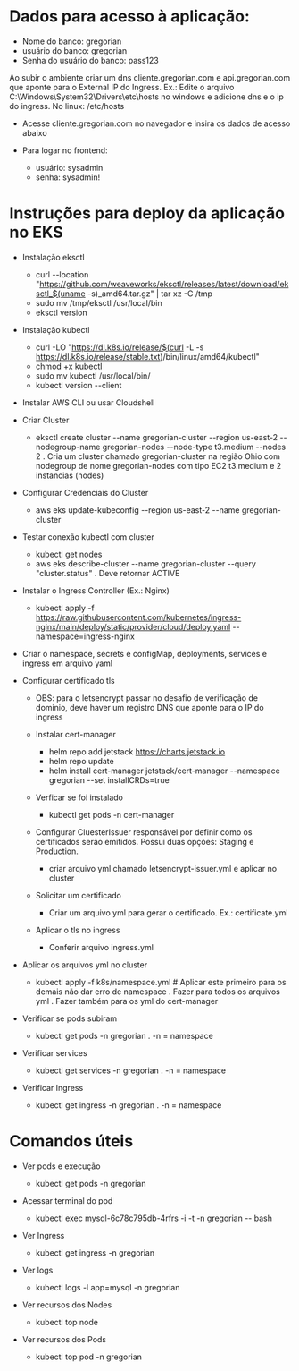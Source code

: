# Dados para acesso à aplicação:
- Nome do banco: gregorian
- usuário do banco: gregorian
- Senha do usuário do banco: pass123

Ao subir o ambiente criar um dns cliente.gregorian.com e api.gregorian.com que aponte para o External IP do Ingress.
Ex.: Edite o arquivo C:\Windows\System32\Drivers\etc\hosts no windows e adicione  dns e o ip do ingress. No linux: /etc/hosts

- Acesse cliente.gregorian.com no navegador e insira os dados de acesso abaixo

- Para logar no frontend:
  * usuário: sysadmin
  * senha: sysadmin!

# Instruções para deploy da aplicação no EKS

- Instalação eksctl
  * curl --location "https://github.com/weaveworks/eksctl/releases/latest/download/eksctl_$(uname -s)_amd64.tar.gz" | tar xz -C /tmp
  * sudo mv /tmp/eksctl /usr/local/bin
  * eksctl version

- Instalação kubectl
  * curl -LO "https://dl.k8s.io/release/$(curl -L -s https://dl.k8s.io/release/stable.txt)/bin/linux/amd64/kubectl"
  * chmod +x kubectl
  * sudo mv kubectl /usr/local/bin/
  * kubectl version --client

- Instalar AWS CLI ou usar Cloudshell

- Criar Cluster
  * eksctl create cluster --name gregorian-cluster --region us-east-2 --nodegroup-name gregorian-nodes --node-type t3.medium --nodes 2
  . Cria um cluster chamado gregorian-cluster na região Ohio com nodegroup de nome gregorian-nodes com tipo EC2 t3.medium e 2 instancias (nodes)

- Configurar Credenciais do Cluster
  * aws eks update-kubeconfig --region us-east-2 --name gregorian-cluster

- Testar conexão kubectl com cluster
  * kubectl get nodes
  * aws eks describe-cluster --name gregorian-cluster --query "cluster.status"
   . Deve retornar ACTIVE

- Instalar o Ingress Controller (Ex.: Nginx)
  * kubectl apply -f https://raw.githubusercontent.com/kubernetes/ingress-nginx/main/deploy/static/provider/cloud/deploy.yaml --namespace=ingress-nginx

- Criar o namespace, secrets e configMap, deployments, services e ingress em arquivo yaml

- Configurar certificado tls
  - OBS: para o letsencrypt passar no desafio de verificação de dominio, deve haver um registro DNS que aponte para o IP do ingress

  - Instalar cert-manager
    * helm repo add jetstack https://charts.jetstack.io
    * helm repo update
    * helm install cert-manager jetstack/cert-manager --namespace gregorian --set installCRDs=true
  - Verficar se foi instalado
    * kubectl get pods -n cert-manager
  - Configurar CluesterIssuer responsável por definir como os certificados serão emitidos. Possui duas opções: Staging e Production.
    * criar arquivo yml chamado letsencrypt-issuer.yml e aplicar no cluster
  - Solicitar um certificado
    * Criar um arquivo yml para gerar o certificado. Ex.: certificate.yml
  - Aplicar o tls no ingress
    * Conferir arquivo ingress.yml


- Aplicar os arquivos yml no cluster
  * kubectl apply -f k8s/namespace.yml # Aplicar este primeiro para os demais não dar erro de namespace
   . Fazer para todos os arquivos yml
   . Fazer também para os yml do cert-manager

- Verificar se pods subiram
  * kubectl get pods -n gregorian
   . -n = namespace

- Verificar services
  * kubectl get services -n gregorian
   . -n = namespace

- Verificar Ingress
  * kubectl get ingress -n gregorian
   . -n = namespace


# Comandos úteis
- Ver pods e execução
  * kubectl get pods -n gregorian

- Acessar terminal do pod
  * kubectl exec mysql-6c78c795db-4rfrs -i -t -n gregorian -- bash

- Ver Ingress
  * kubectl get ingress -n gregorian

- Ver logs
  * kubectl logs -l app=mysql -n gregorian

- Ver recursos dos Nodes
  * kubectl top node

- Ver recursos dos Pods
  * kubectl top pod -n gregorian
